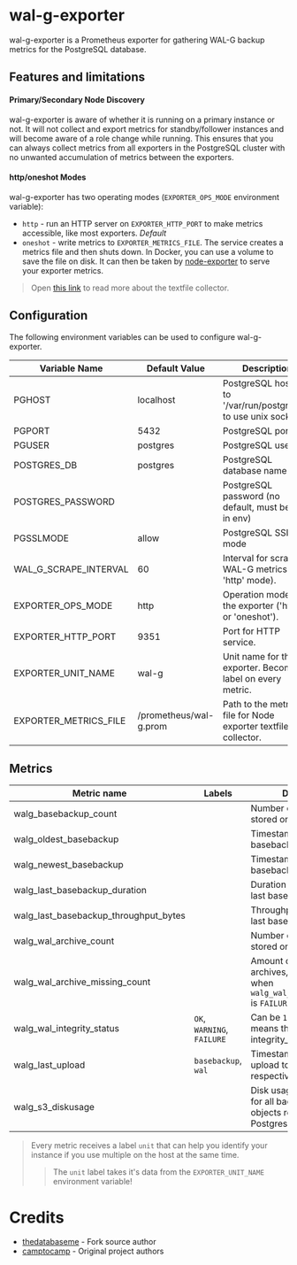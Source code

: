 # wal-g-exporter

wal-g-exporter is a Prometheus exporter for gathering WAL-G backup metrics for the PostgreSQL database.

## Features and limitations

#### Primary/Secondary Node Discovery

wal-g-exporter is aware of whether it is running on a primary instance or not. It will not collect and export metrics
for standby/follower instances and will become aware of a role change while running. This ensures that you
can always collect metrics from all exporters in the PostgreSQL cluster with no unwanted accumulation of
metrics between the exporters.

#### http/oneshot Modes

wal-g-exporter has two operating modes (`EXPORTER_OPS_MODE` environment variable):

- `http` - run an HTTP server on `EXPORTER_HTTP_PORT` to make metrics accessible, like most exporters. *Default*
- `oneshot` - write metrics to `EXPORTER_METRICS_FILE`. The service creates a metrics file and then shuts down.
In Docker, you can use a volume to save the file on disk. It can then be taken by [node-exporter](https://github.com/prometheus/node_exporter)
to serve your exporter metrics.

> Open [this link](https://github.com/prometheus/node_exporter#textfile-collector) to read more about the textfile collector.

## Configuration

The following environment variables can be used to configure wal-g-exporter.

| Variable Name         | Default Value          | Description                                                        |
|-----------------------|------------------------|--------------------------------------------------------------------|
| PGHOST                | localhost              | PostgreSQL host (set to '/var/run/postgresql/' to use unix socket) |
| PGPORT                | 5432                   | PostgreSQL port                                                    |
| PGUSER                | postgres               | PostgreSQL user                                                    |
| POSTGRES_DB           | postgres               | PostgreSQL database name                                           |
| POSTGRES_PASSWORD     |                        | PostgreSQL password (no default, must be set in env)               |
| PGSSLMODE             | allow                  | PostgreSQL SSL mode                                                |
| WAL_G_SCRAPE_INTERVAL | 60                     | Interval for scraping WAL-G metrics (for 'http' mode).             |
| EXPORTER_OPS_MODE     | http                   | Operation mode for the exporter ('http' or 'oneshot').             |
| EXPORTER_HTTP_PORT    | 9351                   | Port for HTTP service.                                             |
| EXPORTER_UNIT_NAME    | wal-g                  | Unit name for the exporter. Becomes a label on every metric.       |
| EXPORTER_METRICS_FILE | /prometheus/wal-g.prom | Path to the metrics file for Node exporter textfile collector.     |

## Metrics

| Metric name                           | Labels                     | Description                                                                                    |
| ------------------------------------- | ---------------------------| ---------------------------------------------------------------------------------------------- |
| walg_basebackup_count                 |                            | Number of basebackups stored on S3                                                             |
| walg_oldest_basebackup                |                            | Timestamp of the oldest basebackup                                                             |
| walg_newest_basebackup                |                            | Timestamp of the newest basebackup                                                             |
| walg_last_basebackup_duration         |                            | Duration in seconds of the last basebackup                                                     |
| walg_last_basebackup_throughput_bytes |                            | Throughput in bytes of the last basebackup                                                     |
| walg_wal_archive_count                |                            | Number of WAL archives stored on S3                                                            |
| walg_wal_archive_missing_count        |                            | Amount of missing WAL archives, will only be > 0 when `walg_wal_integrity_status` is `FAILURE` |
| walg_wal_integrity_status             | `OK`, `WARNING`, `FAILURE` | Can be `1` or `0`, while `1` means that the integrity_status is true                           |
| walg_last_upload                      | `basebackup`, `wal`        | Timestamp of the last upload to S3 of the respective label / file type                         |
| walg_s3_diskusage                     |                            | Disk usage on S3 in byte for all backup / archive objects related to this Postgres instance    |

> Every metric receives a label `unit` that can help you identify your instance if you use multiple on the host at the same time.
>> The `unit` label takes it's data from the `EXPORTER_UNIT_NAME` environment variable!

# Credits

- [thedatabaseme](https://github.com/thedatabaseme) - Fork source author
- [camptocamp](https://github.com/camptocamp) - Original project authors
